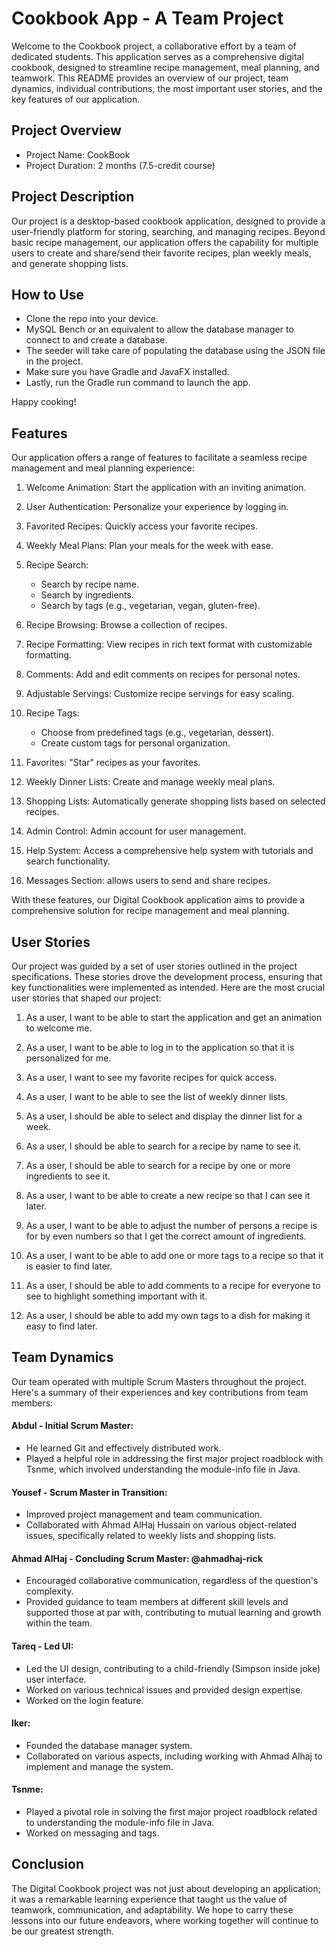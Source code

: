 # Cookbook App - A Team Project

Welcome to the Cookbook project, a collaborative effort by a team of dedicated students. This application serves as a comprehensive digital cookbook, designed to streamline recipe management, meal planning, and teamwork. This README provides an overview of our project, team dynamics, individual contributions, the most important user stories, and the key features of our application.

## Project Overview
- Project Name: CookBook
- Project Duration: 2 months (7.5-credit course)

## Project Description
Our project is a desktop-based cookbook application, designed to provide a user-friendly platform for storing, searching, and managing recipes. Beyond basic recipe management, our application offers the capability for multiple users to create and share/send their favorite recipes, plan weekly meals, and generate shopping lists.

## How to Use
- Clone the repo into your device.
- MySQL Bench or an equivalent to allow the database manager to connect to and create a database.
- The seeder will take care of populating the database using the JSON file in the project.
- Make sure you have Gradle and JavaFX installed.
- Lastly, run the Gradle run command to launch the app.

Happy cooking!
## Features
Our application offers a range of features to facilitate a seamless recipe management and meal planning experience:

1. Welcome Animation: Start the application with an inviting animation.

2. User Authentication: Personalize your experience by logging in.

3. Favorited Recipes: Quickly access your favorite recipes.

4. Weekly Meal Plans: Plan your meals for the week with ease.

5. Recipe Search:
   - Search by recipe name.
   - Search by ingredients.
   - Search by tags (e.g., vegetarian, vegan, gluten-free).

6. Recipe Browsing: Browse a collection of recipes.

7. Recipe Formatting: View recipes in rich text format with customizable formatting.

8. Comments: Add and edit comments on recipes for personal notes.

9. Adjustable Servings: Customize recipe servings for easy scaling.

10. Recipe Tags:
    - Choose from predefined tags (e.g., vegetarian, dessert).
    - Create custom tags for personal organization.

11. Favorites: "Star" recipes as your favorites.

12. Weekly Dinner Lists: Create and manage weekly meal plans.

13. Shopping Lists: Automatically generate shopping lists based on selected recipes.

14. Admin Control: Admin account for user management.

15. Help System: Access a comprehensive help system with tutorials and search functionality.

16. Messages Section: allows users to send and share recipes.

With these features, our Digital Cookbook application aims to provide a comprehensive solution for recipe management and meal planning.
## User Stories
Our project was guided by a set of user stories outlined in the project specifications. These stories drove the development process, ensuring that key functionalities were implemented as intended. Here are the most crucial user stories that shaped our project:

1. As a user, I want to be able to start the application and get an animation to welcome me.

2. As a user, I want to be able to log in to the application so that it is personalized for me.

3. As a user, I want to see my favorite recipes for quick access.

4. As a user, I want to be able to see the list of weekly dinner lists.

5. As a user, I should be able to select and display the dinner list for a week.

6. As a user, I should be able to search for a recipe by name to see it.

7. As a user, I should be able to search for a recipe by one or more ingredients to see it.

8. As a user, I want to be able to create a new recipe so that I can see it later.

9. As a user, I want to be able to adjust the number of persons a recipe is for by even numbers so that I get the correct amount of ingredients.

10. As a user, I want to be able to add one or more tags to a recipe so that it is easier to find later.

11. As a user, I should be able to add comments to a recipe for everyone to see to highlight something important with it.

12. As a user, I should be able to add my own tags to a dish for making it easy to find later.
## Team Dynamics
Our team operated with multiple Scrum Masters throughout the project. Here's a summary of their experiences and key contributions from team members:

#### Abdul - Initial Scrum Master:
- He learned Git and effectively distributed work.
- Played a helpful role in addressing the first major project roadblock with Tsnme, which involved understanding the module-info file in Java.

#### Yousef - Scrum Master in Transition:
- Improved project management and team communication.
- Collaborated with Ahmad AlHaj Hussain on various object-related issues, specifically related to weekly lists and shopping lists.

#### Ahmad AlHaj - Concluding Scrum Master: @ahmadhaj-rick

- Encouraged collaborative communication, regardless of the question's complexity.
- Provided guidance to team members at different skill levels and supported those at par with, contributing to mutual learning and growth within the team.

#### Tareq - Led UI:
- Led the UI design, contributing to a child-friendly (Simpson inside joke) user interface.
- Worked on various technical issues and provided design expertise.
- Worked on the login feature.

#### Iker:
- Founded the database manager system.
- Collaborated on various aspects, including working with Ahmad Alhaj to implement and manage the system.

#### Tsnme:
- Played a pivotal role in solving the first major project roadblock related to understanding the module-info file in Java.
- Worked on messaging and tags.

## Conclusion
The Digital Cookbook project was not just about developing an application; it was a remarkable learning experience that taught us the value of teamwork, communication, and adaptability. We hope to carry these lessons into our future endeavors, where working together will continue to be our greatest strength.
